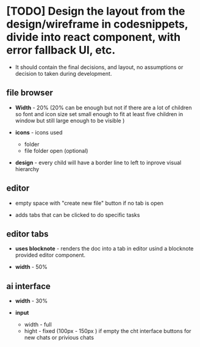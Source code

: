 # [TODO] Design the layout from the design/wireframe in codesnippets, divide into react component, with error fallback UI, etc.

- It should contain the final decisions, and layout, no assumptions or decision to taken during development.


## file browser 

- **Width** - 20% (20% can be enough but not if there are a lot of children so font and icon size set small enough to fit at least five children in window but still large enough to be visible )



- **icons** - icons used
    - folder 
    - file 
    folder open (optional)

- **design** - every child will have a border line to left to inprove visual hierarchy

## editor

- empty space with "create new file" button if no tab is open

- adds tabs that can be clicked to do specific tasks

## editor tabs 

- **uses blocknote** - renders the doc into a tab in editor usind a blocknote provided editor component.

- **width** - 50%

## ai interface

 - **width** - 30% 

 - **input** 
    - width - full
    - hight - fixed (100px - 150px )
    if empty the cht interface buttons for new chats or privious chats
